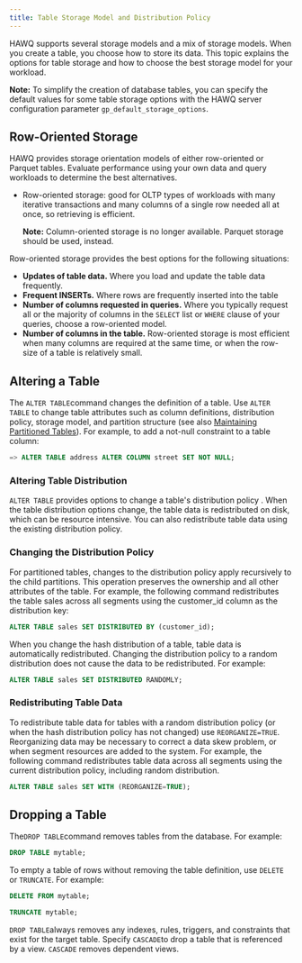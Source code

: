 ```yaml
---
title: Table Storage Model and Distribution Policy
---
```


HAWQ supports several storage models and a mix of storage models. When you create a table, you choose how to store its data. This topic explains the options for table storage and how to choose the best storage model for your workload.

**Note:** To simplify the creation of database tables, you can specify the default values for some table storage options with the HAWQ server configuration parameter `gp_default_storage_options`.

## <a id="topic39"></a>Row-Oriented Storage 

HAWQ provides storage orientation models of either row-oriented or Parquet tables. Evaluate performance using your own data and query workloads to determine the best alternatives.

-   Row-oriented storage: good for OLTP types of workloads with many iterative transactions and many columns of a single row needed all at once, so retrieving is efficient.

    **Note:** Column-oriented storage is no longer available. Parquet storage should be used, instead.

Row-oriented storage provides the best options for the following situations:

-   **Updates of table data.** Where you load and update the table data frequently.
-   **Frequent INSERTs.** Where rows are frequently inserted into the table
-   **Number of columns requested in queries.** Where you typically request all or the majority of columns in the `SELECT` list or `WHERE` clause of your queries, choose a row-oriented model. 
-   **Number of columns in the table.** Row-oriented storage is most efficient when many columns are required at the same time, or when the row-size of a table is relatively small. 

## <a id="topic55"></a>Altering a Table 

The `ALTER TABLE`command changes the definition of a table. Use `ALTER TABLE` to change table attributes such as column definitions, distribution policy, storage model, and partition structure \(see also [Maintaining Partitioned Tables](ddl-partition.html)\). For example, to add a not-null constraint to a table column:

``` sql
=> ALTER TABLE address ALTER COLUMN street SET NOT NULL;
```

### <a id="topic56"></a>Altering Table Distribution 

`ALTER TABLE` provides options to change a table's distribution policy . When the table distribution options change, the table data is redistributed on disk, which can be resource intensive. You can also redistribute table data using the existing distribution policy.

### <a id="topic57"></a>Changing the Distribution Policy 

For partitioned tables, changes to the distribution policy apply recursively to the child partitions. This operation preserves the ownership and all other attributes of the table. For example, the following command redistributes the table sales across all segments using the customer\_id column as the distribution key:

``` sql
ALTER TABLE sales SET DISTRIBUTED BY (customer_id);
```

When you change the hash distribution of a table, table data is automatically redistributed. Changing the distribution policy to a random distribution does not cause the data to be redistributed. For example:

``` sql
ALTER TABLE sales SET DISTRIBUTED RANDOMLY;
```

### <a id="topic58"></a>Redistributing Table Data 

To redistribute table data for tables with a random distribution policy \(or when the hash distribution policy has not changed\) use `REORGANIZE=TRUE`. Reorganizing data may be necessary to correct a data skew problem, or when segment resources are added to the system. For example, the following command redistributes table data across all segments using the current distribution policy, including random distribution.

``` sql
ALTER TABLE sales SET WITH (REORGANIZE=TRUE);
```

## <a id="topic62"></a>Dropping a Table 

The`DROP TABLE`command removes tables from the database. For example:

``` sql
DROP TABLE mytable;
```

To empty a table of rows without removing the table definition, use `DELETE` or `TRUNCATE`. For example:

``` sql
DELETE FROM mytable;

TRUNCATE mytable;
```

`DROP TABLE`always removes any indexes, rules, triggers, and constraints that exist for the target table. Specify `CASCADE`to drop a table that is referenced by a view. `CASCADE` removes dependent views.
